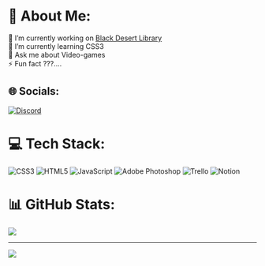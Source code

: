 # 💫 About Me:
🔭 I’m currently working on [Black Desert Library]( https://discord.gg/DjrPsrjkjK)<br>🌱 I’m currently learning CSS3<br>💬 Ask me about Video-games<br>⚡ Fun fact ???....


## 🌐 Socials:
[![Discord](https://img.shields.io/badge/Discord-%237289DA.svg?logo=discord&logoColor=white)](htttps://discord.gg/4sxZ7G2y) 

# 💻 Tech Stack:
![CSS3](https://img.shields.io/badge/css3-%231572B6.svg?style=for-the-badge&logo=css3&logoColor=white) ![HTML5](https://img.shields.io/badge/html5-%23E34F26.svg?style=for-the-badge&logo=html5&logoColor=white) ![JavaScript](https://img.shields.io/badge/javascript-%23323330.svg?style=for-the-badge&logo=javascript&logoColor=%23F7DF1E) ![Adobe Photoshop](https://img.shields.io/badge/adobephotoshop-%2331A8FF.svg?style=for-the-badge&logo=adobephotoshop&logoColor=white) ![Trello](https://img.shields.io/badge/Trello-%23026AA7.svg?style=for-the-badge&logo=Trello&logoColor=white) ![Notion](https://img.shields.io/badge/Notion-%23000000.svg?style=for-the-badge&logo=notion&logoColor=white)
# 📊 GitHub Stats:
![](https://github-readme-stats.vercel.app/api/top-langs/?username=kyajtim&theme=radical&hide_border=false&include_all_commits=true&count_private=true&layout=compact)

---
[![](https://visitcount.itsvg.in/api?id=kyajTim&icon=7&color=6)](https://visitcount.itsvg.in)

<!-- Proudly created with GPRM ( https://gprm.itsvg.in ) -->
